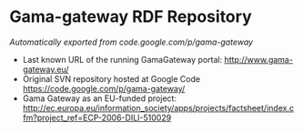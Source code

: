 # Gama-gateway RDF Repository 

*Automatically exported from code.google.com/p/gama-gateway*

* Last known URL of the running GamaGateway portal: http://www.gama-gateway.eu/
* Original SVN repository hosted at Google Code https://code.google.com/p/gama-gateway/
* Gama Gateway as an EU-funded project: http://ec.europa.eu/information_society/apps/projects/factsheet/index.cfm?project_ref=ECP-2006-DILI-510029
